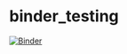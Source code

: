 # binder_testing

[![Binder](https://mybinder.org/badge_logo.svg)](https://mybinder.org/v2/gh/tmorrell/binder_testing/master?filepath=aux4_pca.ipynb)
